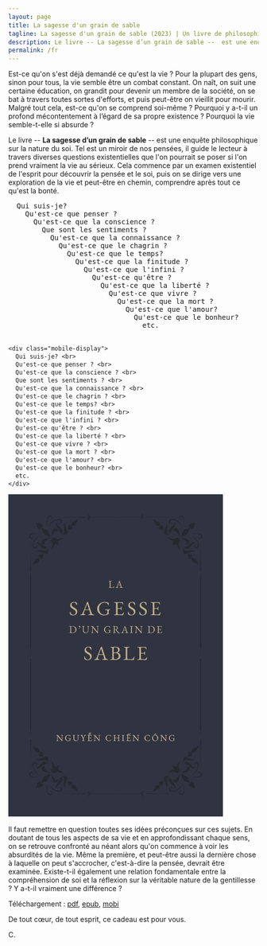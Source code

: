 ```yaml
---
layout: page
title: La sagesse d'un grain de sable
tagline: La sagesse d'un grain de sable (2023) | Un livre de philosophie sur la nature de soi
description: Le livre -- La sagesse d’un grain de sable --  est une enquête philosophique sur la nature du soi. Tel est un miroir de nos pensées, il guide le lecteur à travers diverses questions existentielles que l'on pourrait se poser si l'on prend vraiment la vie au sérieux
permalink: /fr
---
```

Est-ce qu'on s'est déjà demandé ce qu'est la vie ? Pour la plupart des gens, sinon pour tous, la vie semble être un combat constant. On naît, on suit une certaine éducation, on grandit pour devenir un membre de la société, on se bat à travers toutes sortes d'efforts, et puis peut-être on vieillit pour mourir. Malgré tout cela, est-ce qu'on se comprend soi-même ? Pourquoi y a-t-il un profond mécontentement à l’égard de sa propre existence ? Pourquoi la vie semble-t-elle si absurde ?

Le livre -- <strong>La sagesse d’un grain de sable</strong> --  est une enquête philosophique sur la nature du soi. Tel est un miroir de nos pensées, il guide le lecteur à travers diverses questions existentielles que l'on pourrait se poser si l'on prend vraiment la vie au sérieux. Cela commence par un examen existentiel de l'esprit pour découvrir la pensée et le soi, puis on se dirige vers une exploration de la vie et peut-être en chemin, comprendre après tout ce qu'est la bonté.

<div class="bx">
  <div class="bx-lf">
    <pre class="desktop-display">
  Qui suis-je?
    Qu'est-ce que penser ?
      Qu'est-ce que la conscience ?
        Que sont les sentiments ?
          Qu'est-ce que la connaissance ?
            Qu'est-ce que le chagrin ?
              Qu'est-ce que le temps?
                Qu'est-ce que la finitude ?
                  Qu'est-ce que l'infini ?
                    Qu'est-ce qu'être ?
                      Qu'est-ce que la liberté ?
                        Qu'est-ce que vivre ?
                          Qu'est-ce que la mort ?
                            Qu'est-ce que l'amour?
                              Qu'est-ce que le bonheur?
                                etc.
    </pre>

    <div class="mobile-display">
      Qui suis-je? <br>
      Qu'est-ce que penser ? <br>
      Qu'est-ce que la conscience ? <br>
      Que sont les sentiments ? <br>
      Qu'est-ce que la connaissance ? <br>
      Qu'est-ce que le chagrin ? <br>
      Qu'est-ce que le temps? <br>
      Qu'est-ce que la finitude ? <br>
      Qu'est-ce que l'infini ? <br>
      Qu'est-ce qu'être ? <br>
      Qu'est-ce que la liberté ? <br>
      Qu'est-ce que vivre ? <br>
      Qu'est-ce que la mort ? <br>
      Qu'est-ce que l'amour? <br>
      Qu'est-ce que le bonheur? <br>
      etc.
    </div>
  </div>
  <div class="bx-rg">
    <img src="files/cover_fr.png" alt="Book cover" />
  </div>
</div>

Il faut remettre en question toutes ses idées préconçues sur ces sujets. En doutant de tous les aspects de sa vie et en approfondissant chaque sens, on se retrouve confronté au néant alors qu'on commence à voir les absurdités de la vie. Même la première, et peut-être aussi la dernière chose à laquelle on peut s'accrocher, c'est-à-dire la pensée, devrait être examinée. Existe-t-il également une relation fondamentale entre la compréhension de soi et la réflexion sur la véritable nature de la gentillesse ? Y a-t-il vraiment une différence ?

Téléchargement : <a href="files/La sagesse d'un grain de sable - Nguyen Chien Cong.pdf" class="book-link" download>pdf</a>, <a href="files/La sagesse d'un grain de sable - Nguyen Chien Cong.epub" class="book-link" download>epub</a>, <a href="files/La sagesse d'un grain de sable - Nguyen Chien Cong.mobi" class="book-link" download>mobi</a>
<br>

De tout cœur, de tout esprit, ce cadeau est pour vous.

C.